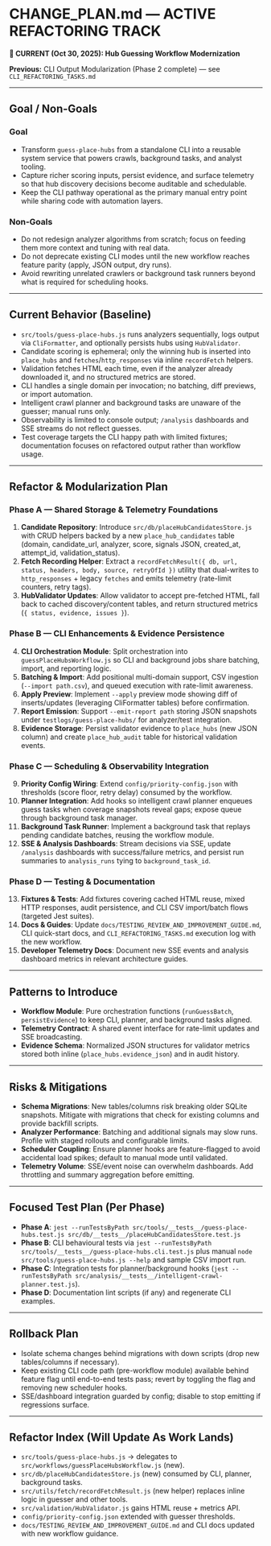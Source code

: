# CHANGE_PLAN.md — ACTIVE REFACTORING TRACK

**📌 CURRENT (Oct 30, 2025): Hub Guessing Workflow Modernization**

**Previous:** CLI Output Modularization (Phase 2 complete) — see `CLI_REFACTORING_TASKS.md`

---

## Goal / Non-Goals

### Goal
- Transform `guess-place-hubs` from a standalone CLI into a reusable system service that powers crawls, background tasks, and analyst tooling.
- Capture richer scoring inputs, persist evidence, and surface telemetry so that hub discovery decisions become auditable and schedulable.
- Keep the CLI pathway operational as the primary manual entry point while sharing code with automation layers.

### Non-Goals
- Do not redesign analyzer algorithms from scratch; focus on feeding them more context and tuning with real data.
- Do not deprecate existing CLI modes until the new workflow reaches feature parity (apply, JSON output, dry runs).
- Avoid rewriting unrelated crawlers or background task runners beyond what is required for scheduling hooks.

---

## Current Behavior (Baseline)
- `src/tools/guess-place-hubs.js` runs analyzers sequentially, logs output via `CliFormatter`, and optionally persists hubs using `HubValidator`.
- Candidate scoring is ephemeral; only the winning hub is inserted into `place_hubs` and `fetches`/`http_responses` via inline `recordFetch` helpers.
- Validation fetches HTML each time, even if the analyzer already downloaded it, and no structured metrics are stored.
- CLI handles a single domain per invocation; no batching, diff previews, or import automation.
- Intelligent crawl planner and background tasks are unaware of the guesser; manual runs only.
- Observability is limited to console output; `/analysis` dashboards and SSE streams do not reflect guesses.
- Test coverage targets the CLI happy path with limited fixtures; documentation focuses on refactored output rather than workflow usage.

---

## Refactor & Modularization Plan

### Phase A — Shared Storage & Telemetry Foundations
1. **Candidate Repository**: Introduce `src/db/placeHubCandidatesStore.js` with CRUD helpers backed by a new `place_hub_candidates` table (domain, candidate_url, analyzer, score, signals JSON, created_at, attempt_id, validation_status).
2. **Fetch Recording Helper**: Extract a `recordFetchResult({ db, url, status, headers, body, source, retryOfId })` utility that dual-writes to `http_responses` + legacy `fetches` and emits telemetry (rate-limit counters, retry tags).
3. **HubValidator Updates**: Allow validator to accept pre-fetched HTML, fall back to cached discovery/content tables, and return structured metrics (`{ status, evidence, issues }`).

### Phase B — CLI Enhancements & Evidence Persistence
4. **CLI Orchestration Module**: Split orchestration into `guessPlaceHubsWorkflow.js` so CLI and background jobs share batching, import, and reporting logic.
5. **Batching & Import**: Add positional multi-domain support, CSV ingestion (`--import path.csv`), and queued execution with rate-limit awareness.
6. **Apply Preview**: Implement `--apply` preview mode showing diff of inserts/updates (leveraging CliFormatter tables) before confirmation.
7. **Report Emission**: Support `--emit-report path` storing JSON snapshots under `testlogs/guess-place-hubs/` for analyzer/test integration.
8. **Evidence Storage**: Persist validator evidence to `place_hubs` (new JSON column) and create `place_hub_audit` table for historical validation events.

### Phase C — Scheduling & Observability Integration
9. **Priority Config Wiring**: Extend `config/priority-config.json` with thresholds (score floor, retry delay) consumed by the workflow.
10. **Planner Integration**: Add hooks so intelligent crawl planner enqueues guess tasks when coverage snapshots reveal gaps; expose queue through background task manager.
11. **Background Task Runner**: Implement a background task that replays pending candidate batches, reusing the workflow module.
12. **SSE & Analysis Dashboards**: Stream decisions via SSE, update `/analysis` dashboards with success/failure metrics, and persist run summaries to `analysis_runs` tying to `background_task_id`.

### Phase D — Testing & Documentation
13. **Fixtures & Tests**: Add fixtures covering cached HTML reuse, mixed HTTP responses, audit persistence, and CLI CSV import/batch flows (targeted Jest suites).
14. **Docs & Guides**: Update `docs/TESTING_REVIEW_AND_IMPROVEMENT_GUIDE.md`, CLI quick-start docs, and `CLI_REFACTORING_TASKS.md` execution log with the new workflow.
15. **Developer Telemetry Docs**: Document new SSE events and analysis dashboard metrics in relevant architecture guides.

---

## Patterns to Introduce
- **Workflow Module**: Pure orchestration functions (`runGuessBatch`, `persistEvidence`) to keep CLI, planner, and background tasks aligned.
- **Telemetry Contract**: A shared event interface for rate-limit updates and SSE broadcasting.
- **Evidence Schema**: Normalized JSON structures for validator metrics stored both inline (`place_hubs.evidence_json`) and in audit history.

---

## Risks & Mitigations
- **Schema Migrations**: New tables/columns risk breaking older SQLite snapshots. Mitigate with migrations that check for existing columns and provide backfill scripts.
- **Analyzer Performance**: Batching and additional signals may slow runs. Profile with staged rollouts and configurable limits.
- **Scheduler Coupling**: Ensure planner hooks are feature-flagged to avoid accidental load spikes; default to manual mode until validated.
- **Telemetry Volume**: SSE/event noise can overwhelm dashboards. Add throttling and summary aggregation before emitting.

---

## Focused Test Plan (Per Phase)
- **Phase A**: `jest --runTestsByPath src/tools/__tests__/guess-place-hubs.test.js src/db/__tests__/placeHubCandidatesStore.test.js`
- **Phase B**: CLI behavioural tests via `jest --runTestsByPath src/tools/__tests__/guess-place-hubs.cli.test.js` plus manual `node src/tools/guess-place-hubs.js --help` and sample CSV import run.
- **Phase C**: Integration tests for planner/background hooks (`jest --runTestsByPath src/analysis/__tests__/intelligent-crawl-planner.test.js`).
- **Phase D**: Documentation lint scripts (if any) and regenerate CLI examples.

---

## Rollback Plan
- Isolate schema changes behind migrations with down scripts (drop new tables/columns if necessary).
- Keep existing CLI code path (pre-workflow module) available behind feature flag until end-to-end tests pass; revert by toggling the flag and removing new scheduler hooks.
- SSE/dashboard integration guarded by config; disable to stop emitting if regressions surface.

---

## Refactor Index (Will Update As Work Lands)
- `src/tools/guess-place-hubs.js` → delegates to `src/workflows/guessPlaceHubsWorkflow.js` (new).
- `src/db/placeHubCandidatesStore.js` (new) consumed by CLI, planner, background tasks.
- `src/utils/fetch/recordFetchResult.js` (new helper) replaces inline logic in guesser and other tools.
- `src/validation/HubValidator.js` gains HTML reuse + metrics API.
- `config/priority-config.json` extended with guesser thresholds.
- `docs/TESTING_REVIEW_AND_IMPROVEMENT_GUIDE.md` and CLI docs updated with new workflow guidance.
